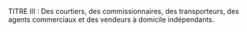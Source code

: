 TITRE III : Des courtiers, des commissionnaires, des transporteurs, des agents commerciaux et des vendeurs à domicile indépendants.
